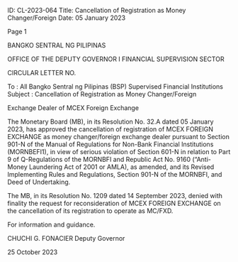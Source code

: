 ID: CL-2023-064
Title: Cancellation of Registration as Money Changer/Foreign
Date: 05 January 2023

Page 1

BANGKO SENTRAL NG PILIPINAS

OFFICE OF THE DEPUTY GOVERNOR I FINANCIAL SUPERVISION SECTOR

CIRCULAR LETTER NO.

To : All Bangko Sentral ng Pilipinas (BSP) Supervised Financial Institutions Subject : Cancellation of Registration as Money Changer/Foreign

Exchange Dealer of MCEX Foreign Exchange

The Monetary Board (MB), in its Resolution No. 32.A dated 05 January 2023, has approved the cancellation of registration of MCEX FOREIGN EXCHANGE as money changer/foreign exchange dealer pursuant to Section 901-N of the Manual of Regulations for Non-Bank Financial Institutions (MORNBEFI1), in view of serious violation of Section 601-N in relation to Part 9 of Q-Regulations of the MORNBFI and Republic Act No. 9160 (“Anti-Money Laundering Act of 2001 or AMLA), as amended, and its Revised Implementing Rules and Regulations, Section 901-N of the MORNBFI, and Deed of Undertaking.

The MB, in its Resolution No. 1209 dated 14 September 2023, denied with finality the request for reconsideration of MCEX FOREIGN EXCHANGE on the cancellation of its registration to operate as MC/FXD.

For information and guidance.

CHUCHI G. FONACIER Deputy Governor

25 October 2023
